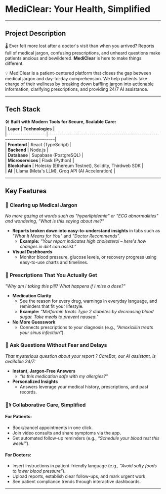 # **MediClear: Your Health, Simplified**  

---

## **Project Description**  
🌡️ Ever felt more lost after a doctor's visit than when you arrived? Reports full of medical jargon, confusing prescriptions, and unheard questions make patients anxious and bewildered. **MediClear** is here to make things different.  

💡 MediClear is a patient-centered platform that closes the gap between medical jargon and day-to-day comprehension. We help patients take charge of their wellness by breaking down baffling jargon into actionable information, clarifying prescriptions, and providing 24/7 AI assistance.  

---

## **Tech Stack**  
🛠️ **Built with Modern Tools for Secure, Scalable Care:**  
| **Layer**         | **Technologies**                                                                 |  
|--------------------|---------------------------------------------------------------------------------|  
| **Frontend**       | React (TypeScript)                                                              |  
| **Backend**        | Node.js                                                                         |  
| **Database**       | Supabase (PostgreSQL)                                                           |  
| **Microservices**  | Flask (Python)                                                                  |  
| **Blockchain**     | Holesky (Ethereum Testnet), Solidity, Thirdweb SDK                              |  
| **AI**             | Llama (Meta's LLM), Groq API (AI Acceleration)                                  |  

---

## **Key Features**  

### 🧬 **Clearing up Medical Jargon**  
*No more gazing at words such as "hyperlipidemia" or "ECG abnormalities" and wondering, "What is this saying about me?"*  
- **Reports broken down into easy-to-understand insights** in tabs such as *"What It Means for You"* and *"Doctor Recommends"*.  
  - **Example:** *"Your report indicates high cholesterol – here's how changes in diet can assist."*  
- **Visual Dashboards**  
  - Monitor blood pressure, glucose levels, or recovery progress using easy-to-use charts and timelines.  

### 💊 **Prescriptions That You Actually Get**  
*"Why am I taking this pill? What happens if I miss a dose?"*  
- **Medication Clarity**  
  - See the reason for every drug, warnings in everyday language, and reminders that fit your lifestyle.  
  - **Example:** *"Metformin treats Type 2 diabetes by decreasing blood sugar. Take meals to prevent nausea."*  
- **No More Guesswork**  
  - Connects prescriptions to your diagnosis (e.g., *"Amoxicillin treats your sinus infection"*).  

### 🤖 **Ask Questions Without Fear and Delays**  
*That mysterious question about your report ? CareBot, our AI assistant, is available 24/7:*  
- **Instant, Jargon-Free Answers**  
  - *“Is this medication safe with my allergies?”*  
- **Personalized Insights**  
  - Answers leverage your medical history, prescriptions, and past records.  

### 👩⚕️ **Collaborative Care, Simplified**  
#### **For Patients:**  
- Book/cancel appointments in one click.  
- Join video consults and share symptoms via the app.  
- Get automated follow-up reminders (e.g., *“Schedule your blood test this week!”*).  

#### **For Doctors:**  
- Insert instructions in patient-friendly language (e.g., *"Avoid salty foods to lower blood pressure"*).  
- Upload reports, establish clear follow-ups, and mark urgent work.  
- See patient compliance trends through interactive dashboards.  

---
